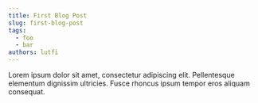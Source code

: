 ```yaml
---
title: First Blog Post
slug: first-blog-post
tags:
  - foo
  - bar
authors: lutfi
---
```

Lorem ipsum dolor sit amet, consectetur adipiscing elit. Pellentesque elementum dignissim ultricies. Fusce rhoncus ipsum tempor eros aliquam consequat.

